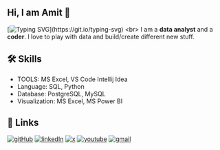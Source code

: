 ## Hi, I am Amit 👋

[![Typing SVG](https://readme-typing-svg.demolab.com?font=Fira+Code&pause=1000&random=false&width=435&lines=Data+Analyst+at+Your+Service!)](https://git.io/typing-svg)
<br>
I am a **data analyst** and a **coder**. I love to play with data and build/create different new stuff.


## 🛠 Skills
- TOOLS: MS Excel, VS Code Intellij Idea 
- Language: SQL, Python
- Database: PostgreSQL, MySQL
- Visualization: MS Excel, MS Power BI

## 🔗 Links
[![gitHub](https://img.shields.io/badge/Github-000?style=for-the-badge&logo=ko-fi&logoColor=white)](https://github.com/amitht007)
[![linkedIn](https://img.shields.io/badge/LINKEDIN-000?style=for-the-badge&logo=ko-fi&logoColor=white)](https://www.linkedin.com/in/amitht007/)
[![x](https://img.shields.io/badge/X-000?style=for-the-badge&logo=ko-fi&logoColor=white)](https://twitter.com/knightHeadHouse)
[![youtube](https://img.shields.io/badge/Youtube-000?style=for-the-badge&logo=ko-fi&logoColor=white)](https://www.youtube.com/channel/UCsuoBLpprodunLxwgHHJTcA)
[![gmail](https://img.shields.io/badge/Gmail-000?style=for-the-badge&logo=ko-fi&logoColor=white)](www.amitht007@gmail.com)



<!--
**amitht007/amitht007** is a ✨ _special_ ✨ repository because its `README.md` (this file) appears on your GitHub profile.

Here are some ideas to get you started:

- 🔭 I’m currently working on ...
- 🌱 I’m currently learning ...
- 👯 I’m looking to collaborate on ...
- 🤔 I’m looking for help with ...
- 💬 Ask me about ...
- 📫 How to reach me: ...
- 😄 Pronouns: ...
- ⚡ Fun fact: ...
-->
